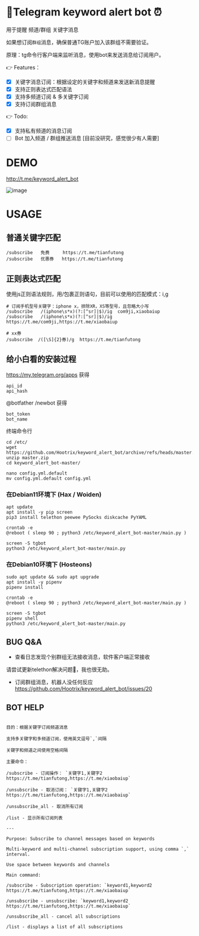 
# 🤖Telegram keyword alert bot ⏰


用于提醒 频道/群组 关键字消息

如果想订阅`群组`消息，确保普通TG账户加入该群组不需要验证。

原理：tg命令行客户端来监听消息，使用bot来发送消息给订阅用户。

👉  Features：

- [x] 关键字消息订阅：根据设定的关键字和频道来发送新消息提醒
- [x] 支持正则表达式匹配语法
- [x] 支持多频道订阅 & 多关键字订阅
- [x] 支持订阅群组消息

👉 Todo:

- [x] 支持私有频道的消息订阅
- [ ] Bot 加入频道 / 群组推送消息 [目前没研究，感觉很少有人需要]

# DEMO

http://t.me/keyword_alert_bot

![image](https://user-images.githubusercontent.com/10736915/171514829-4186d486-e1f4-4303-b3a9-1cfc1b571668.png)


# USAGE

## 普通关键字匹配

```
/subscribe   免费     https://t.me/tianfutong
/subscribe   优惠券   https://t.me/tianfutong

```

## 正则表达式匹配

使用js正则语法规则，用/包裹正则语句，目前可以使用的匹配模式：i,g

```
# 订阅手机型号关键字：iphone x，排除XR，XS等型号，且忽略大小写
/subscribe   /(iphone\s*x)(?:[^sr]|$)/ig  com9ji,xiaobaiup
/subscribe   /(iphone\s*x)(?:[^sr]|$)/ig  https://t.me/com9ji,https://t.me/xiaobaiup

# xx券
/subscribe  /([\S]{2}券)/g  https://t.me/tianfutong

```


## 给小白看的安装过程

https://my.telegram.org/apps 获得
```
api_id
api_hash
```

@botfather /newbot 获得
```
bot_token
bot_name
```

终端命令行
```
cd /etc/
wget https://github.com/Hootrix/keyword_alert_bot/archive/refs/heads/master.zip
unzip master.zip
cd keyword_alert_bot-master/

nano config.yml.default
mv config.yml.default config.yml
```

### 在Debian11环境下 (Hax / Woiden)
```
apt update
apt install -y pip screen
pip3 install telethon peewee PySocks diskcache PyYAML

crontab -e
@reboot ( sleep 90 ; python3 /etc/keyword_alert_bot-master/main.py )

screen -S tgbot
python3 /etc/keyword_alert_bot-master/main.py
```

### 在Debian10环境下 (Hosteons)
```
sudo apt update && sudo apt upgrade
apt install -y pipenv
pipenv install

crontab -e
@reboot ( sleep 90 ; python3 /etc/keyword_alert_bot-master/main.py )

screen -S tgbot
pipenv shell
python3 /etc/keyword_alert_bot-master/main.py
```


## BUG Q&A

 - 查看日志发现个别群组无法接收消息，软件客户端正常接收
 
 请尝试更新telethon解决问题🤔，我也很无助。

 - 订阅群组消息，机器人没任何反应
 https://github.com/Hootrix/keyword_alert_bot/issues/20

## BOT HELP

```

目的：根据关键字订阅频道消息

支持多关键字和多频道订阅，使用英文逗号`,`间隔

关键字和频道之间使用空格间隔

主要命令：

/subscribe - 订阅操作： `关键字1,关键字2 https://t.me/tianfutong,https://t.me/xiaobaiup`

/unsubscribe - 取消订阅： `关键字1,关键字2 https://t.me/tianfutong,https://t.me/xiaobaiup`

/unsubscribe_all - 取消所有订阅

/list - 显示所有订阅列表

---

Purpose: Subscribe to channel messages based on keywords

Multi-keyword and multi-channel subscription support, using comma `,` interval.

Use space between keywords and channels

Main command:

/subscribe - Subscription operation: `keyword1,keyword2 https://t.me/tianfutong,https://t.me/xiaobaiup`

/unsubscribe - unsubscribe: `keyword1,keyword2 https://t.me/tianfutong,https://t.me/xiaobaiup`

/unsubscribe_all - cancel all subscriptions

/list - displays a list of all subscriptions
```
